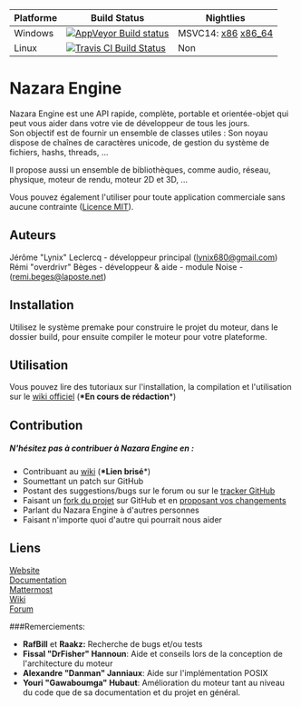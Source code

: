 ﻿Platforme | Build Status | Nightlies
------------ | ------------- | -------------
Windows | [![AppVeyor Build status](https://ci.appveyor.com/api/projects/status/dj5qx7axym4uakmy/branch/master?svg=true)](https://ci.appveyor.com/project/DPSLynix/nazaraengine/branch/master) | MSVC14:  [x86](https://ci.appveyor.com/api/projects/DPSLynix/NazaraEngine/artifacts/package%2FNazaraEngine.7z?branch=master&job=Environment%3A%20TOOLSET%3Dvs2015%3B%20Configuration%3A%20ReleaseDynamic%3B%20Platform%3A%20Win32)   [x86_64](https://ci.appveyor.com/api/projects/DPSLynix/NazaraEngine/artifacts/package%2FNazaraEngine.7z?branch=master&job=Environment%3A%20TOOLSET%3Dvs2015%3B%20Configuration%3A%20ReleaseDynamic%3B%20Platform%3A%20x64)
Linux | [![Travis CI Build Status](https://travis-ci.org/DigitalPulseSoftware/NazaraEngine.svg?branch=master)](https://travis-ci.org/DigitalPulseSoftware/NazaraEngine) | Non

# Nazara Engine  

Nazara Engine est une API rapide, complète, portable et orientée-objet qui peut vous aider dans votre vie de développeur de tous les jours.  
Son objectif est de fournir un ensemble de classes utiles : Son noyau dispose de chaînes de caractères unicode, de gestion du système de fichiers, hashs, threads, ...

Il propose aussi un ensemble de bibliothèques, comme audio, réseau, physique, moteur de rendu, moteur 2D et 3D, ...

Vous pouvez également l'utiliser pour toute application commerciale sans aucune contrainte ([Licence MIT](http://opensource.org/licenses/MIT)).

## Auteurs

Jérôme "Lynix" Leclercq - développeur principal (<lynix680@gmail.com>)  
Rémi "overdrivr" Bèges - développeur & aide - module Noise - (<remi.beges@laposte.net>)

## Installation

Utilisez le système premake pour construire le projet du moteur, dans le dossier build, pour ensuite compiler le moteur pour votre plateforme.

## Utilisation

Vous pouvez lire des tutoriaux sur l'installation, la compilation et l'utilisation sur le [wiki officiel](https://github.com/DigitalPulseSoftware/NazaraEngine/wiki) (**\*En cours de rédaction***)

## Contribution

##### N'hésitez pas à contribuer à Nazara Engine en :
- Contribuant au [wiki](https://github.com/DigitalPulseSoftware/NazaraEngine/wiki) (**\*Lien brisé***)  
- Soumettant un patch sur GitHub  
- Postant des suggestions/bugs sur le forum ou sur le [tracker GitHub](https://github.com/DigitalPulseSoftware/NazaraEngine/issues)  
- Faisant un [fork du projet](https://github.com/DigitalPulseSoftware/NazaraEngine/fork) sur GitHub et en [proposant vos changements](https://github.com/DigitalPulseSoftware/NazaraEngine/pulls)  
- Parlant du Nazara Engine à d'autres personnes  
- Faisant n'importe quoi d'autre qui pourrait nous aider  

## Liens

[Website](https://nazara.digitalpulsesoftware.net)  
[Documentation](https://nazara.digitalpulsesoftware.net/doc)  
[Mattermost](https://mattermost.digitalpulsesoftware.net)  
[Wiki](https://github.com/DigitalPulseSoftware/NazaraEngine/wiki)  
[Forum](https://forum.digitalpulsesoftware.net)  

###Remerciements:

- **RafBill** et **Raakz:** Recherche de bugs et/ou tests  
- **Fissal "DrFisher" Hannoun**: Aide et conseils lors de la conception de l'architecture du moteur  
- **Alexandre "Danman" Janniaux**: Aide sur l'implémentation POSIX
- **Youri "Gawaboumga" Hubaut**: Amélioration du moteur tant au niveau du code que de sa documentation et du projet en général.
